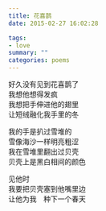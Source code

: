 ```yaml
---
title: 花喜鹊
date: 2015-02-27 16:02:28

tags:
- love
summary: ""
categories: poems
---
```

好久没有见到花喜鹊了\
我想他想得发疯\
我想把手伸进他的翅里\
让短绒融化我手里的冬

我的手是扒过雪堆的\
雪像海沙一样明亮粗涩\
我在雪堆里翻出过贝壳\
贝壳上是黑白相间的颜色

见他时\
我要把贝壳塞到他嘴里边\
让他为我　种下一个春天
